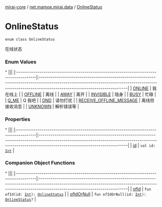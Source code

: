[mirai-core](../../index.md) / [net.mamoe.mirai.data](../index.md) / [OnlineStatus](./index.md)

# OnlineStatus

`enum class OnlineStatus`

在线状态

### Enum Values

"
                                    |||
                                    |:----------------------------------------------------------------------------------------|:---------------------------------------------------------------------------------------------------------------------------------------------------------------------------------------------------------|
                                    | [ONLINE](-o-n-l-i-n-e.md) | 我在线上 |
| [OFFLINE](-o-f-f-l-i-n-e.md) | 离线 |
| [AWAY](-a-w-a-y.md) | 离开 |
| [INVISIBLE](-i-n-v-i-s-i-b-l-e.md) | 隐身 |
| [BUSY](-b-u-s-y.md) | 忙碌 |
| [Q_ME](-q_-m-e.md) | Q 我吧 |
| [DND](-d-n-d.md) | 请勿打扰 |
| [RECEIVE_OFFLINE_MESSAGE](-r-e-c-e-i-v-e_-o-f-f-l-i-n-e_-m-e-s-s-a-g-e.md) | 离线但接收消息 |
| [UNKNOWN](-u-n-k-n-o-w-n.md) | 解析错误等 |

### Properties

"
                                    |||
                                    |:----------------------------------------------------------------------------------------|:---------------------------------------------------------------------------------------------------------------------------------------------------------------------------------------------------------|
                                    | [id](id.md) | `val id: `[`Int`](https://kotlinlang.org/api/latest/jvm/stdlib/kotlin/-int/index.html) |

### Companion Object Functions

"
                                    |||
                                    |:----------------------------------------------------------------------------------------|:---------------------------------------------------------------------------------------------------------------------------------------------------------------------------------------------------------|
                                    | [ofId](of-id.md) | `fun ofId(id: `[`Int`](https://kotlinlang.org/api/latest/jvm/stdlib/kotlin/-int/index.html)`): `[`OnlineStatus`](./index.md) |
| [ofIdOrNull](of-id-or-null.md) | `fun ofIdOrNull(id: `[`Int`](https://kotlinlang.org/api/latest/jvm/stdlib/kotlin/-int/index.html)`): `[`OnlineStatus`](./index.md)`?` |

